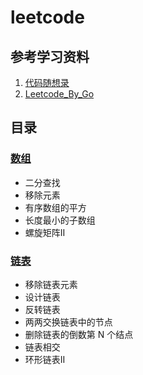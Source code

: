 # leetcode

## 参考学习资料
1. [代码随想录](https://www.programmercarl.com/)
2. [Leetcode_By_Go](https://github.com/halfrost/LeetCode-Go)

## 目录
### [数组](https://github.com/hd2yao/leetcode/tree/master/array)
+ 二分查找
+ 移除元素
+ 有序数组的平方
+ 长度最小的子数组
+ 螺旋矩阵II

### [链表](https://github.com/hd2yao/leetcode/tree/master/linked-list)
+ 移除链表元素
+ 设计链表
+ 反转链表
+ 两两交换链表中的节点
+ 删除链表的倒数第 N 个结点
+ 链表相交
+ 环形链表II